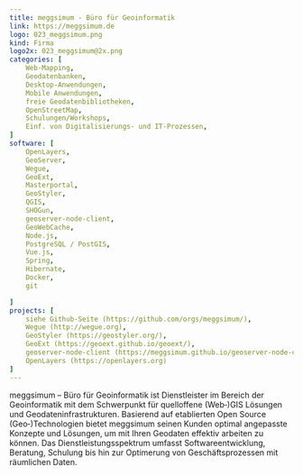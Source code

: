 ```yaml
---
title: meggsimum - Büro für Geoinformatik
link: https://meggsimum.de
logo: 023_meggsimum.png
kind: Firma
logo2x: 023_meggsimum@2x.png
categories: [
    Web-Mapping,
    Geodatenbanken,
    Desktop-Anwendungen,
    Mobile Anwendungen,
	freie Geodatenbibliotheken,
    OpenStreetMap,
    Schulungen/Workshops,
	Einf. von Digitalisierungs- und IT-Prozessen,	
]
software: [
    OpenLayers,
	GeoServer,
	Wegue,
	GeoExt,
	Masterportal,
	GeoStyler,
	QGIS,
	SHOGun,
	geoserver-node-client,
	GeoWebCache,
	Node.js,
	PostgreSQL / PostGIS,
	Vue.js,
	Spring,
	Hibernate,
	Docker,
	git

]
projects: [
    siehe Github-Seite (https://github.com/orgs/meggsimum/),
	Wegue (http://wegue.org),
	GeoStyler (https://geostyler.org/),
	GeoExt (https://geoext.github.io/geoext/),
	geoserver-node-client (https://meggsimum.github.io/geoserver-node-client/),
	OpenLayers (https://openlayers.org)
]
---
```


meggsimum – Büro für Geoinformatik ist Dienstleister im Bereich der Geoinformatik mit dem Schwerpunkt für quelloffene (Web‐)GIS Lösungen und Geodateninfrastrukturen. Basierend auf etablierten Open Source (Geo‐)Technologien bietet meggsimum seinen Kunden optimal angepasste Konzepte und Lösungen, um mit Ihren Geodaten effektiv arbeiten zu können. Das Dienstleistungsspektrum umfasst Softwareentwicklung, Beratung, Schulung bis hin zur Optimerung von Geschäftsprozessen mit räumlichen Daten.


